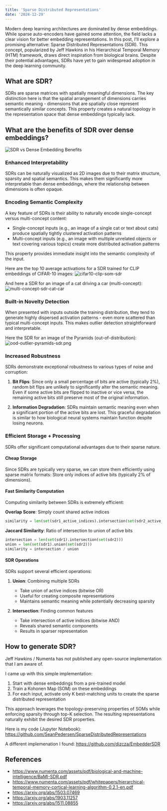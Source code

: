 ```yaml
---
title: 'Sparse Distributed Representations'
date: '2024-12-29'
---
```

Modern deep learning architectures are dominated by dense embeddings. While sparse auto-encoders have gained some attention, the field lacks a clear vision for better embedding representations. In this post, I'll explore a promising alternative: Sparse Distributed Representations (SDR). This concept, popularized by Jeff Hawkins in his Hierarchical Temporal Memory (HTM) framework, draws direct inspiration from biological brains. Despite their potential advantages, SDRs have yet to gain widespread adoption in the deep learning community.

## What are SDR?

SDRs are sparse matrices with spatially meaningful dimensions. The key distinction here is that the spatial arrangement of dimensions carries semantic meaning - dimensions that are spatially close represent semantically similar concepts. This property creates a natural topology in the representation space that dense embeddings typically lack.

## What are the benefits of SDR over dense embeddings?

![SDR vs Dense Embedding Benefits](/images/dense-vs-sdr.svg)

### Enhanced Interpretability

SDRs can be naturally visualized as 2D images due to their matrix structure, sparsity and spatial semantics. This makes them significantly more interpretable than dense embeddings, where the relationship between dimensions is often opaque.

### Encoding Semantic Complexity

A key feature of SDRs is their ability to naturally encode single-concept versus multi-concept content:

- Single-concept inputs (e.g., an image of a single cat or text about cats) produce spatially tightly clustered activation patterns
- Multi-concept inputs (e.g., an image with multiple unrelated objects or text covering various topics) create more distributed activation patterns

This property provides immediate insight into the semantic complexity of the input.

Here are the top 10 average activations for a SDR trained for CLIP embeddings of CIFAR-10 images:
![cifar10-clip-som-sdr](/images/cifar10-clip-som-sdr.png)

And here a SDR for an image of a cat driving a car (multi-concept):
![multi-concept-sdr-cat-car](/images/sdr-cat-car.png)

### Built-in Novelty Detection

When presented with inputs outside the training distribution, they tend to generate highly dispersed activation patterns - even more scattered than typical multi-concept inputs. This makes outlier detection straightforward and interpretable.

Here the SDR for an image of the Pyramids (out-of-distribution):
![ood-outlier-pyramids-sdr.png](/images/ood-outlier-pyramids-sdr.png)

### Increased Robustness

SDRs demonstrate exceptional robustness to various types of noise and corruption:

1. **Bit Flips**: Since only a small percentage of bits are active (typically 2%), random bit flips are unlikely to significantly alter the semantic meaning. Even if some active bits are flipped to inactive or vice versa, the remaining active bits still preserve most of the original information.

2. **Information Degradation**: SDRs maintain semantic meaning even when a significant portion of the active bits are lost. This graceful degradation is similar to how biological neural systems maintain function despite losing neurons.

### Efficient Storage + Processing

SDRs offer significant computational advantages due to their sparse nature.

#### Cheap Storage

Since SDRs are typically very sparse, we can store them efficiently using sparse matrix formats: Store only indices of active bits (typically 2% of dimensions).

#### Fast Similarity Computation

Computing similarity between SDRs is extremely efficient:

**Overlap Score**: Simply count shared active indices

```python
similarity = len(set(sdr1_active_indices).intersection(set(sdr2_active_indices)))
```

**Jaccard Similarity**: Ratio of intersection to union of active bits

```python
intersection = len(set(sdr1).intersection(set(sdr2)))
union = len(set(sdr1).union(set(sdr2)))
similarity = intersection / union
```

#### SDR Operations

SDRs support several efficient operations:

1. **Union**: Combining multiple SDRs
   - Take union of active indices (bitwise OR)
   - Useful for creating composite representations
   - Maintains semantic meaning while potentially decreasing sparsity

2. **Intersection**: Finding common features
   - Take intersection of active indices (bitwise AND)
   - Reveals shared semantic components
   - Results in sparser representation

## How to generate SDR?

Jeff Hawkins / Numenta has not published any open-source implementation that I am aware of.

I came up with this simple implementation:

1. Start with dense embeddings from a pre-trained model
2. Train a Kohonen Map (SOM) on these embeddings
3. For each input, activate only K best-matching units to create the sparse distributed representation

This approach leverages the topology-preserving properties of SOMs while enforcing sparsity through top-K selection. The resulting representations naturally exhibit the desired SDR properties.

Here is my code (Jupyter Notebook): <https://github.com/SeanPedersen/SparseDistributedRepresentations>

A different implemenation I found: <https://github.com/dizcza/EmbedderSDR>

## References

- <https://www.numenta.com/assets/pdf/biological-and-machine-intelligence/BaMI-SDR.pdf>
- <https://www.numenta.com/assets/pdf/whitepapers/hierarchical-temporal-memory-cortical-learning-algorithm-0.2.1-en.pdf>
- <https://arxiv.org/abs/1503.07469>
- <https://arxiv.org/abs/1903.11257>
- <https://arxiv.org/abs/1511.08855>
